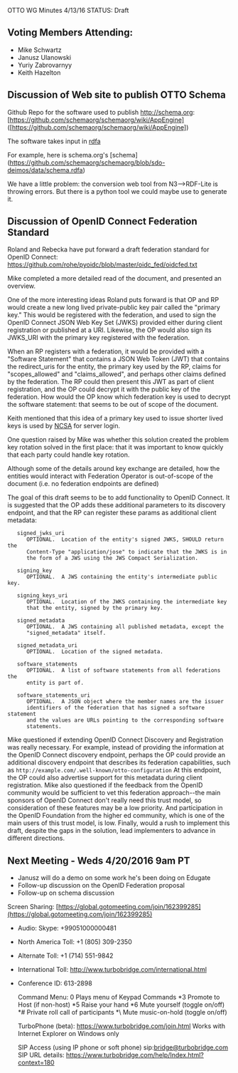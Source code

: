 OTTO WG Minutes 4/13/16
STATUS: Draft

## Voting Members Attending:
 - Mike Schwartz
 - Janusz Ulanowski 
 - Yuriy Zabrovarnyy
 - Keith Hazelton 

## Discussion of Web site to publish OTTO Schema 

Github Repo for the software used to publish http://schema.org:
  [https://github.com/schemaorg/schemaorg/wiki/AppEngine]
  ([https://github.com/schemaorg/schemaorg/wiki/AppEngine])

The software takes input in [rdfa](https://www.w3.org/TR/rdfa-lite/)

For example, here is schema.org's [schema]
(https://github.com/schemaorg/schemaorg/blob/sdo-deimos/data/schema.rdfa)

We have a little problem: the conversion web tool from N3-->RDF-Lite is
throwing errors. But there is a python tool we could maybe use to generate 
it.

## Discussion of OpenID Connect Federation Standard

Roland and Rebecka have put forward a draft federation standard for OpenID Connect:
 https://github.com/rohe/pyoidc/blob/master/oidc_fed/oidcfed.txt

Mike completed a more detailed read of the document, and presented an overview.

One of the more interesting ideas Roland puts forward is that OP and RP would create 
a new long lived private-public key pair called the "primary key." This would be 
registered with the federation, and used to sign the OpenID Connect JSON Web Key Set 
(JWKS) provided either during client registration or published at a URI. Likewise,
the OP would also sign its JWKS_URI with the primary key registered with the federation.

When an RP registers with a federation, it would be provided with a "Software Statement"
that contains a JSON Web Token (JWT) that contains the redirect_uris for the entity,
the primary key used by the RP, claims for "scopes_allowed" and "claims_allowed", 
and perhaps other claims defined by the federation. The RP could then present this JWT as 
part of client registration, and the OP could decrypt it with the public key of the federation.
How would the OP know which federation key is used to decrypt the software statement: that
seems to be out of scope of the document.

Keith mentioned that this idea of a primary key used to issue shorter lived keys
is used by [NCSA](http://grid.ncsa.illinois.edu/myproxy/ncsa.html) for server login.

One question raised by Mike was whether this solution created the problem key rotation 
solved in the first place: that it was important to know quickly that each party could 
handle key rotation.

Although some of the details around key exchange are detailed, how the entities would interact 
with Federation Operator is out-of-scope of the document (i.e. no federation endpoints are 
defined)

The goal of this draft seems to be to add functionality to OpenID Connect. It is suggested
that the OP adds these additional parameters to its discovery endpoint, and that the
RP can register these params as additional client metadata:

       signed_jwks_uri
          OPTIONAL.  Location of the entity's signed JWKS, SHOULD return the
          Content-Type "application/jose" to indicate that the JWKS is in
          the form of a JWS using the JWS Compact Serialization.
    
       signing_key
          OPTIONAL.  A JWS containing the entity's intermediate public key.
    
       signing_keys_uri
          OPTIONAL.  Location of the JWKS containing the intermediate key
          that the entity, signed by the primary key.
    
       signed_metadata
          OPTIONAL.  A JWS containing all published metadata, except the
          "signed_metadata" itself.
    
       signed_metadata_uri
          OPTIONAL.  Location of the signed metadata.
    
       software_statements
          OPTIONAL.  A list of software statements from all federations the
          entity is part of.
    
       software_statements_uri
          OPTIONAL.  A JSON object where the member names are the issuer
          identifiers of the federation that has signed a software statement
          and the values are URLs pointing to the corresponding software
          statements.

Mike questioned if extending OpenID Connect Discovery and Registration was really necessary. 
For example, instead of providing the information at the OpenID Connect discovery endpoint, 
perhaps the OP could provide an additional discovery endpoint that describes its 
federation capabilities, such as `http://example.com/.well-known/otto-configuration`
At this endpoint, the OP could also advertise support for this metadata during
client registration. Mike also questioned if the feedback from the OpenID community
would be sufficient to vet this federation approach--the main sponsors of OpenID Connect
don't really need this trust model, so consideration of these features may be a low
priority. And participation in the OpenID Foundation from the higher ed community, which 
is one of the main users of this trust model, is low. Finally, would a rush to implement this 
draft, despite the gaps in the solution, lead implementers to advance in different directions.

## Next Meeting - Weds 4/20/2016 9am PT

 - Janusz will do a demo on some work he's been doing on Edugate 
 - Follow-up discussion on the OpenID Federation proposal
 - Follow-up on schema discussion

Screen Sharing: [https://global.gotomeeting.com/join/162399285](https://global.gotomeeting.com/join/162399285)

 - Audio: Skype: +99051000000481
 - North America Toll: +1 (805) 309-2350
 - Alternate Toll: +1 (714) 551-9842
 - International Toll: http://www.turbobridge.com/international.html

 - Conference ID: 613-2898

    Command Menu: 0 Plays menu of Keypad Commands *3 Promote to Host (if non-host) *5 Raise your hand 
    *6 Mute yourself (toggle on/off) *# Private roll call of participants *\ Mute music-on-hold (toggle on/off)

    TurboPhone (beta): https://www.turbobridge.com/join.html Works with Internet Explorer on Windows only

    SIP Access (using IP phone or soft phone) sip:bridge@turbobridge.com
    SIP URL details: https://www.turbobridge.com/help/Index.html?context=180


